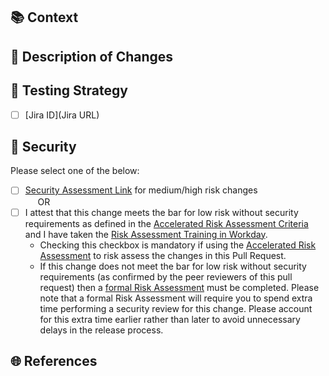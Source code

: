## 📚 Context

<!-- Why do you want to make this change? What background should the reviewer know? --> 

## 🧠 Description of Changes

<!-- What was specifically changed? Which files, abstractions, algorithms, configuration? -->

## 🐡 Testing Strategy

<!-- _How has this change been tested? -->
<!-- If this has user impact or touches a large subsystem, has this change been tested on a pre-production environment end-tp-end? -->


<!-- If you have additional testing documentation, please list it here -->

<!-- Add the Jira issue number and the URL --> 
* [ ] [Jira ID](Jira URL)

## 🔐 Security
Please select one of the below:
* [ ] [Security Assessment Link]() for medium/high risk changes \
  &nbsp;&nbsp;&nbsp;&nbsp; OR
* [ ] I attest that this change meets the bar for low risk without security requirements as defined in the [Accelerated Risk Assessment Criteria](https://snowflakecomputing.atlassian.net/wiki/spaces/ESP/pages/1739456592/Accelerated+Risk+Assessment#Eligibility) and I have taken the [Risk Assessment Training in Workday](https://wd5.myworkday.com/snowflake/learning/course/6c613806284a1001f111fedf3e4e0000).
    - Checking this checkbox is mandatory if using the [Accelerated Risk Assessment](https://snowflakecomputing.atlassian.net/wiki/spaces/ESP/pages/1739456592/Accelerated+Risk+Assessment) to risk assess the changes in this Pull Request.
    - If this change does not meet the bar for low risk without security requirements (as confirmed by the peer reviewers of this pull request) then a [formal Risk Assessment](https://snowflakecomputing.atlassian.net/wiki/spaces/ESP/pages/659818607/Risk+Assessment) must be completed. Please note that a formal Risk Assessment will require you to spend extra time performing a security review for this change. Please account for this extra time earlier rather than later to avoid unnecessary delays in the release process.

## 🌐 References

<!-- Add link to a Design Document or a ticket that has the greater context for this change. -->
<!-- For small isolated changes, you can skip this section -->
